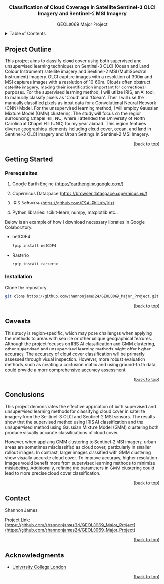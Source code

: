<h3 align="center">Classification of Cloud Coverage in Satellite Sentinel-3 OLCI Imagery and Sentinel-2 MSI Imagery</h3>

  <p align="center">
    GEOL0069 Major Project
    <br />


<!-- TABLE OF CONTENTS -->
<details>
  <summary>Table of Contents</summary>
  <ol>
    <li>
      <a href="#project outline">Project Outline</a>
      <ul>
      </ul>
    </li>
    <li>
      <a href="#getting-started">Getting Started</a>
      <ul>
        <li><a href="#prerequisites">Prerequisites</a></li>
        <li><a href="#installation">Installation</a></li>
      </ul>
    </li>
    <li><a href="#caveats">Caveats</a></li>
    <li><a href="#conclusions">Conclusions</a></li>
    <li><a href="#contact">Contact</a></li>
    <li><a href="#acknowledgments">Acknowledgments</a></li>
  </ol>
</details>



<!-- PROJECT OUTLINE -->
## Project Outline

This project aims to classify cloud cover using both supervised and unsupervised learning techniques on Sentinel-3 OLCI (Ocean and Land Colour Instrument) satellite imagery and Sentinel-2 MSI (MultiSpectral Instrument) imagery. OLCI capture images with a resolution of 300m and MSI captures images with a resolution of 10-60m. Clouds often obstruct satellite imagery, making their identification important for correctional purposes. For the supervised learning method, I will utilize IRIS, an AI tool, to manually classify pixels as 'Cloud' and 'Ocean'. Then I will use the manually classified pixels as input data for a Convolutional Neural Network (CNN) Model. For the unsupervised learning method, I will employ Gaussian Mixture Model (GMM) clustering. The study will focus on the region surrounding Chapel Hill, NC, where I attended the University of North Carolina at Chapel Hill (UNC) for my year abroad. This region features diverse geographical elements including cloud cover, ocean, and land in Sentinel-3 OLCI imagery and Urban Settings in Sentinel-2 MSI Imagery.

<p align="right">(<a href="#readme-top">back to top</a>)</p>


<!-- GETTING STARTED -->
## Getting Started

### Prerequisites

1. Google Earth Engine (https://earthengine.google.com/)

2. Copernicus Dataspace (https://browser.dataspace.copernicus.eu/)

3. IRIS Software (https://github.com/ESA-PhiLab/iris)

4. Python libraries: scikit-learn, numpy, matplotlib etc...

Below is an example of how I download necessary libraries in Google Colaboratory. 

* netCDF4
  ```sh
  !pip install netCDF4
  ```
* Rasterio
  ```sh
  !pip install rasterio
  ```
### Installation

Clone the repository
   ```sh
   git clone https://github.com/shannonjames24/GEOL0069_Major_Project.git
   ```

<p align="right">(<a href="#readme-top">back to top</a>)</p>

<!-- CAVEATS -->
## Caveats

This study is region-specific, which may pose challenges when applying the methods to areas with sea ice or other unique geographical features. Although the project focuses on IRIS AI classification and GMM clustering, other supervised and unsupervised learning methods might offer higher accuracy. The accuracy of cloud cover classification will be primarily assessed through visual inspection. However, more robust evaluation methods, such as creating a confusion matrix and using ground-truth data, could provide a more comprehensive accuracy assessment.

<p align="right">(<a href="#readme-top">back to top</a>)</p>

<!-- CONCLUSIONS -->
## Conclusions

This project demonstrates the effective application of both supervised and unsupervised learning methods for classifying cloud cover in satellite imagery from the Sentinel-3 OLCI and Sentinel-2 MSI sensors. The results show that the supervised method using IRIS AI classification and the unsupervised method using Gaussian Mixture Model (GMM) clustering both produce visually accurate classifications of cloud cover.

However, when applying GMM clustering to Sentinel-2 MSI imagery, urban areas are sometimes misclassified as cloud cover, particularly in smaller rollout images. In contrast, larger images classified with GMM clustering show visually accurate cloud cover. To improve accuracy, higher resolution images would benefit more from supervised learning methods to minimize mislabeling. Additionally, refining the parameters in GMM clustering could lead to more precise cloud cover classification.

<p align="right">(<a href="#readme-top">back to top</a>)</p>

<!-- CONTACT -->
## Contact

Shannon James

Project Link: [https://github.com/shannonjames24/GEOL0069_Major_Project](https://github.com/shannonjames24/GEOL0069_Major_Project)

<p align="right">(<a href="#readme-top">back to top</a>)</p>



<!-- ACKNOWLEDGMENTS -->
## Acknowledgments

* [University College London]()

<p align="right">(<a href="#readme-top">back to top</a>)</p>
